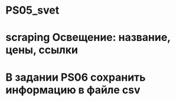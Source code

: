# PS05_svet
# scraping Освещение: название, цены, ссылки
# В задании PS06 сохранить информацию в файле csv
 
